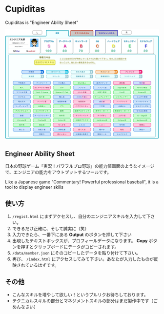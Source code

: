# Cupiditas

Cupiditas is "Engineer Ability Sheet"

![参考画像](https://raw.githubusercontent.com/shinya/image-storage/master/eas/sample.png "参考画像")

## Engineer Ability Sheet

日本の野球ゲーム「実況！パワフルプロ野球」の能力値画面のようなイメージで、エンジニアの能力をアウトプットするツールです。

Like a Japanese game "Commentary! Powerful professional baseball", it is a tool to display engineer skills



## 使い方

1. `/regist.html` にまずアクセスし、自分のエンジニアスキルを入力して下さい。
1. できるだけ正確に、そして誠実に（笑）
1. 入力できたら、一番下にある **Output** のボタンを押して下さい
1. 出現したテキストボックスが、プロフィールデータになります。 **Copy** ボタンを押すとクリップボードにデータがコピーされます。
1. `/data/member.json` にそのコピーしたデータを貼り付けて下さい。
1. 再び、 `/index.html` にアクセスしてみて下さい。あなたが入力したものが反映されているはずです。

## その他

* こんなスキルを増やして欲しい！というプルリクお待ちしております。
* テクニカルスキルの部分とマネジメントスキルの部分はまだ製作中です（ごめんなさい）
